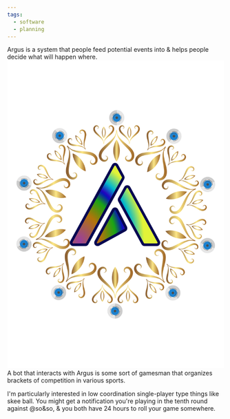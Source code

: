 ```yaml
---
tags:
  - software
  - planning
---
```

Argus is a system that people feed potential events into & helps people decide what will happen where.
![Argus' Icon | center | 250](images/software/Argus/svg.svg)
A bot that interacts with Argus is some sort of gamesman that organizes brackets of competition in various sports.

I'm particularly interested in low coordination single-player type things like skee ball. You might get a notification you're playing in the tenth round against @so&so, & you both have 24 hours to roll your game somewhere.